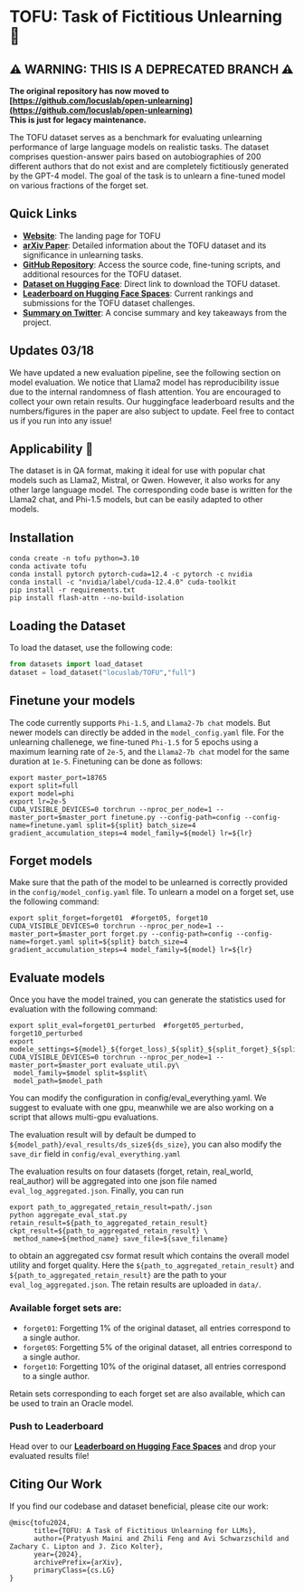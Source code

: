 # TOFU: Task of Fictitious Unlearning 🍢

## ⚠️ **WARNING: THIS IS A DEPRECATED BRANCH** ⚠️
**The original repository has now moved to [https://github.com/locuslab/open-unlearning](https://github.com/locuslab/open-unlearning)**   
**This is just for legacy maintenance.**

The TOFU dataset serves as a benchmark for evaluating unlearning performance of large language models on realistic tasks. The dataset comprises question-answer pairs based on autobiographies of 200 different authors that do not exist and are completely fictitiously generated by the GPT-4 model. The goal of the task is to unlearn a fine-tuned model on various fractions of the forget set.

## Quick Links

- [**Website**](https://locuslab.github.io/tofu): The landing page for TOFU
- [**arXiv Paper**](http://arxiv.org/abs/2401.06121): Detailed information about the TOFU dataset and its significance in unlearning tasks.
- [**GitHub Repository**](https://github.com/locuslab/open-unlearning): Access the source code, fine-tuning scripts, and additional resources for the TOFU dataset.
- [**Dataset on Hugging Face**](https://huggingface.co/datasets/locuslab/TOFU): Direct link to download the TOFU dataset.
- [**Leaderboard on Hugging Face Spaces**](https://huggingface.co/spaces/locuslab/tofu_leaderboard): Current rankings and submissions for the TOFU dataset challenges.
- [**Summary on Twitter**](https://x.com/_akhaliq/status/1745643293839327268): A concise summary and key takeaways from the project.

## Updates 03/18
We have updated a new evaluation pipeline, see the following section on model evaluation. We notice that Llama2 model has reproducibility issue due to the internal randomness of flash attention. You are encouraged to collect your own retain results. Our huggingface leaderboard results and the numbers/figures in the paper are also subject to update. Feel free to contact us if you run into any issue! 

## Applicability 🚀

The dataset is in QA format, making it ideal for use with popular chat models such as Llama2, Mistral, or Qwen. However, it also works for any other large language model. The corresponding code base is written for the Llama2 chat, and Phi-1.5 models, but can be easily adapted to other models.

## Installation

```
conda create -n tofu python=3.10
conda activate tofu
conda install pytorch pytorch-cuda=12.4 -c pytorch -c nvidia
conda install -c "nvidia/label/cuda-12.4.0" cuda-toolkit
pip install -r requirements.txt
pip install flash-attn --no-build-isolation
```

## Loading the Dataset

To load the dataset, use the following code:

```python
from datasets import load_dataset
dataset = load_dataset("locuslab/TOFU","full")
```

## Finetune your models

The code currently supports `Phi-1.5`, and `Llama2-7b chat` models. But newer models can directly be added in the `model_config.yaml` file. For the unlearning challenege, we fine-tuned `Phi-1.5` for 5 epochs using a maximum learning rate of `2e-5`, and the `Llama2-7b chat` model for the same duration at `1e-5`. Finetuning can be done as follows:

```
export master_port=18765
export split=full
export model=phi
export lr=2e-5
CUDA_VISIBLE_DEVICES=0 torchrun --nproc_per_node=1 --master_port=$master_port finetune.py --config-path=config --config-name=finetune.yaml split=${split} batch_size=4 gradient_accumulation_steps=4 model_family=${model} lr=${lr}
```

## Forget models
Make sure that the path of the model to be unlearned is correctly provided in the `config/model_config.yaml` file. To unlearn a model on a forget set, use the following command:
```
export split_forget=forget01  #forget05, forget10
CUDA_VISIBLE_DEVICES=0 torchrun --nproc_per_node=1 --master_port=$master_port forget.py --config-path=config --config-name=forget.yaml split=${split} batch_size=4 gradient_accumulation_steps=4 model_family=${model} lr=${lr}
```

## Evaluate models
Once you have the model trained, you can generate the statistics used for evaluation with the following command:
```
export split_eval=forget01_perturbed  #forget05_perturbed, forget10_perturbed
export modele_settings=${model}_${forget_loss)_${split}_${split_forget}_${split_eval}_${num_epochs}
CUDA_VISIBLE_DEVICES=0 torchrun --nproc_per_node=1 --master_port=$master_port evaluate_util.py\
 model_family=$model split=$split\
 model_path=$model_path
```
You can modify the configuration in config/eval_everything.yaml. We suggest to evaluate with one gpu, meanwhile we are also working on a script that allows multi-gpu evaluations.

The evaluation result will by default be dumped to `${model_path}/eval_results/ds_size${ds_size}`, you can also modify the `save_dir` field in `config/eval_everything.yaml`

The evaluation results on four datasets (forget, retain, real_world, real_author) will be aggregated into one json file named `eval_log_aggregated.json`. Finally, you can run 
```
export path_to_aggregated_retain_result=path/.json
python aggregate_eval_stat.py retain_result=${path_to_aggregated_retain_result} ckpt_result=${path_to_aggregated_retain_result} \
 method_name=${method_name} save_file=${save_filename}
```
to obtain an aggregated csv format result which contains the overall model utility and forget quality. Here the `${path_to_aggregated_retain_result}` and `${path_to_aggregated_retain_result}` are the path to your `eval_log_aggregated.json`. The retain results are uploaded in `data/`.


### Available forget sets are:

- `forget01`: Forgetting 1% of the original dataset, all entries correspond to a single author.
- `forget05`: Forgetting 5% of the original dataset, all entries correspond to a single author.
- `forget10`: Forgetting 10% of the original dataset, all entries correspond to a single author.

Retain sets corresponding to each forget set are also available, which can be used to train an Oracle model.


### Push to Leaderboard

Head over to our [**Leaderboard on Hugging Face Spaces**](https://huggingface.co/spaces/locuslab/tofu_leaderboard) and drop your evaluated results file!

## Citing Our Work

If you find our codebase and dataset beneficial, please cite our work:
```
@misc{tofu2024,
      title={TOFU: A Task of Fictitious Unlearning for LLMs}, 
      author={Pratyush Maini and Zhili Feng and Avi Schwarzschild and Zachary C. Lipton and J. Zico Kolter},
      year={2024},
      archivePrefix={arXiv},
      primaryClass={cs.LG}
}
```
